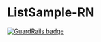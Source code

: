# ListSample-RN

[![GuardRails badge](https://badges.production.guardrails.io/shtakai/ListSample-RN.svg)](https://www.guardrails.io)
